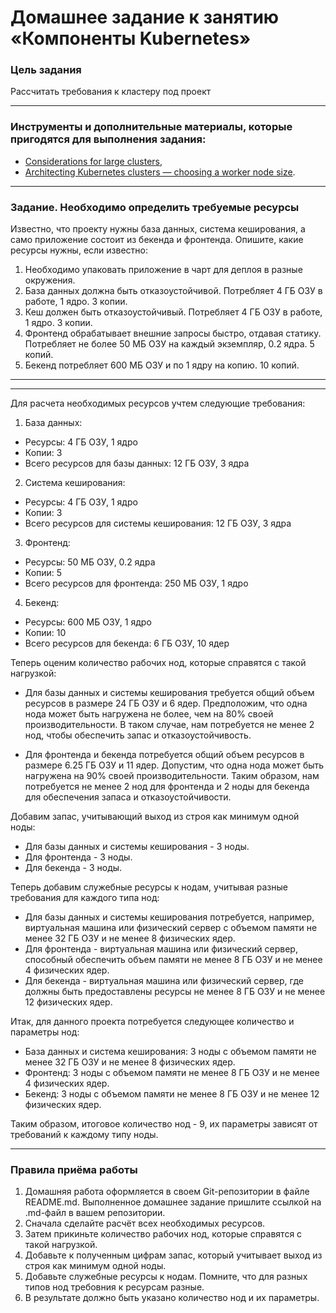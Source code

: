 # Домашнее задание к занятию «Компоненты Kubernetes»

### Цель задания

Рассчитать требования к кластеру под проект

------

### Инструменты и дополнительные материалы, которые пригодятся для выполнения задания:

- [Considerations for large clusters](https://kubernetes.io/docs/setup/best-practices/cluster-large/),
- [Architecting Kubernetes clusters — choosing a worker node size](https://learnk8s.io/kubernetes-node-size).

------

### Задание. Необходимо определить требуемые ресурсы
Известно, что проекту нужны база данных, система кеширования, а само приложение состоит из бекенда и фронтенда. Опишите, какие ресурсы нужны, если известно:

1. Необходимо упаковать приложение в чарт для деплоя в разные окружения. 
2. База данных должна быть отказоустойчивой. Потребляет 4 ГБ ОЗУ в работе, 1 ядро. 3 копии. 
3. Кеш должен быть отказоустойчивый. Потребляет 4 ГБ ОЗУ в работе, 1 ядро. 3 копии. 
4. Фронтенд обрабатывает внешние запросы быстро, отдавая статику. Потребляет не более 50 МБ ОЗУ на каждый экземпляр, 0.2 ядра. 5 копий. 
5. Бекенд потребляет 600 МБ ОЗУ и по 1 ядру на копию. 10 копий.

----

---
Для расчета необходимых ресурсов учтем следующие требования:

1. База данных:
- Ресурсы: 4 ГБ ОЗУ, 1 ядро
- Копии: 3
- Всего ресурсов для базы данных: 12 ГБ ОЗУ, 3 ядра

2. Система кеширования:
- Ресурсы: 4 ГБ ОЗУ, 1 ядро
- Копии: 3
- Всего ресурсов для системы кеширования: 12 ГБ ОЗУ, 3 ядра

3. Фронтенд:
- Ресурсы: 50 МБ ОЗУ, 0.2 ядра
- Копии: 5
- Всего ресурсов для фронтенда: 250 МБ ОЗУ, 1 ядро

4. Бекенд:
- Ресурсы: 600 МБ ОЗУ, 1 ядро
- Копии: 10
- Всего ресурсов для бекенда: 6 ГБ ОЗУ, 10 ядер

Теперь оценим количество рабочих нод, которые справятся с такой нагрузкой:

- Для базы данных и системы кеширования требуется общий объем ресурсов в размере 24 ГБ ОЗУ и 6 ядер. Предположим, что одна нода может быть нагружена не более, чем на 80% своей производительности. В таком случае, нам потребуется не менее 2 нод, чтобы обеспечить запас и отказоустойчивость.

- Для фронтенда и бекенда потребуется общий объем ресурсов в размере 6.25 ГБ ОЗУ и 11 ядер. Допустим, что одна нода может быть нагружена на 90% своей производительности. Таким образом, нам потребуется не менее 2 нод для фронтенда и 2 ноды для бекенда для обеспечения запаса и отказоустойчивости.

Добавим запас, учитывающий выход из строя как минимум одной ноды:

- Для базы данных и системы кеширования - 3 ноды.
- Для фронтенда - 3 ноды.
- Для бекенда - 3 ноды.

Теперь добавим служебные ресурсы к нодам, учитывая разные требования для каждого типа нод:

- Для базы данных и системы кеширования потребуется, например, виртуальная машина или физический сервер с объемом памяти не менее 32 ГБ ОЗУ и не менее 8 физических ядер.
- Для фронтенда - виртуальная машина или физический сервер, способный обеспечить объем памяти не менее 8 ГБ ОЗУ и не менее 4 физических ядер.
- Для бекенда - виртуальная машина или физический сервер, где должны быть предоставлены ресурсы не менее 8 ГБ ОЗУ и не менее 12 физических ядер.

Итак, для данного проекта потребуется следующее количество и параметры нод:

- База данных и система кеширования: 3 ноды с объемом памяти не менее 32 ГБ ОЗУ и не менее 8 физических ядер.
- Фронтенд: 3 ноды с объемом памяти не менее 8 ГБ ОЗУ и не менее 4 физических ядер.
- Бекенд: 3 ноды с объемом памяти не менее 8 ГБ ОЗУ и не менее 12 физических ядер.

Таким образом, итоговое количество нод - 9, их параметры зависят от требований к каждому типу ноды.

---


### Правила приёма работы

1. Домашняя работа оформляется в своем Git-репозитории в файле README.md. Выполненное домашнее задание пришлите ссылкой на .md-файл в вашем репозитории.
2. Сначала сделайте расчёт всех необходимых ресурсов.
3. Затем прикиньте количество рабочих нод, которые справятся с такой нагрузкой.
4. Добавьте к полученным цифрам запас, который учитывает выход из строя как минимум одной ноды. 
5. Добавьте служебные ресурсы к нодам. Помните, что для разных типов нод требовния к ресурсам разные. 
6. В результате должно быть указано количество нод и их параметры.

